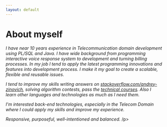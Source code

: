 ```yaml
---
layout: default
---
```


# About myself

<p><i>
I have near 10 years experience in Telecommunication domain development using PL/SQL and Java.
I have wide background from programming interactive voice response system to development and turning billing processes.
In my job I tend to apply the latest programming innovations and features into development process. 
I make it my goal to create a scalable, flexible and reusable issues.
</i></p> 

<p><i>
I tend to improve my skills writing answers on 
<a href="https://stackoverflow.com/users/9076166/andrey-zinovich">stackoverflow.com/andrey-zinovich</a>,
solving algorithm contests, pass the <a href="https://endorpfinsplash.github.io/AZhacker.github.io/education.html">technical courses</a>.
Also I learn other languages and technologies as much as I need them. 
</i></p> 

<p><i>
I'm interested back-end technologies,
especially in the Telecom Domain where I could 
apply my skills and improve my experience. 
</i></p> 

<p>
    <i>
        Responsive, purposeful, well-intentioned and balanced.
    </i>
/p>






